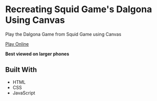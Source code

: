 # Recreating Squid Game's Dalgona Using Canvas

Play the Dalgona Game from Squid Game using Canvas

[Play Online](https://pursuitofleisure.github.io/squid-game-dalgona/)

**Best viewed on larger phones**

## Built With
* HTML
* CSS
* JavaScript
